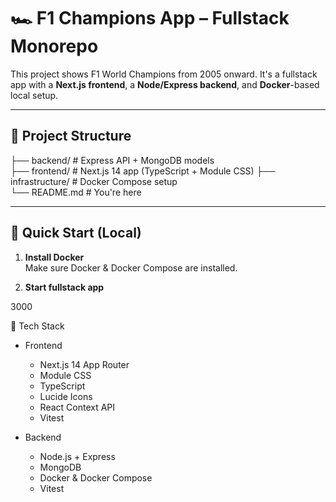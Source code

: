 # 🏎️ F1 Champions App – Fullstack Monorepo

This project shows F1 World Champions from 2005 onward. It's a fullstack app with a **Next.js frontend**, a **Node/Express backend**, and **Docker**-based local setup.

---

## 📁 Project Structure

├── backend/ # Express API + MongoDB models  
├── frontend/ # Next.js 14 app (TypeScript + Module CSS)
├── infrastructure/ # Docker Compose setup  
└── README.md # You're here

---

## 🚀 Quick Start (Local)

1. **Install Docker**  
   Make sure Docker & Docker Compose are installed.

2. **Start fullstack app**

3000

🧰 Tech Stack

- Frontend

  - Next.js 14 App Router
  - Module CSS
  - TypeScript
  - Lucide Icons
  - React Context API
  - Vitest

- Backend
  - Node.js + Express
  - MongoDB
  - Docker & Docker Compose
  - Vitest
